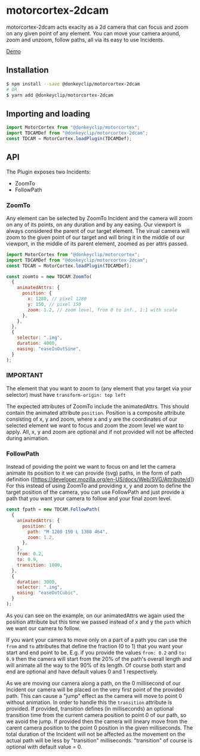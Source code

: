 # motorcortex-2dcam

motorcortex-2dcam acts exaclty as a 2d camera that can focus and zoom on
any given point of any element.
You can move your camera around, zoom and unzoom, follow paths, all
via its easy to use Incidents.

[Demo](https://donkeyclip.github.io/motorcortex-2dcam/demo/)

## Installation

```bash
$ npm install --save @donkeyclip/motorcortex-2dcam
# OR
$ yarn add @donkeyclip/motorcortex-2dcam
```

## Importing and loading

```javascript
import MotorCortex from "@donkeyclip/motorcortex";
import TDCAMDef from "@donkeyclip/motorcortex-2dcam";
const TDCAM = MotorCortex.loadPlugin(TDCAMDef);
```

## API

The Plugin exposes two Incidents:

- ZoomTo
- FollowPath

### ZoomTo

Any element can be selected by ZoomTo Incident and the camera will zoom
on any of its points, on any duration and by any easing.
Our viewport is always considered the parent of our target element. The
virual camera will zoom to the given point of our target and will bring it in the middle
of our viewport, in the middle of its parent element, zoomed as per attrs passed.

```javascript
import MotorCortex from "@donkeyclip/motorcortex";
import TDCAMDef from "@donkeyclip/motorcortex-2dcam";
const TDCAM = MotorCortex.loadPlugin(TDCAMDef);

const zoomto = new TDCAM.ZoomTo(
  {
    animatedAttrs: {
      position: {
        x: 1280, // pixel 1280
        y: 150, // pixel 150
        zoom: 1.2, // zoom level, from 0 to inf., 1:1 with scale
      },
    },
  },
  {
    selector: ".img",
    duration: 4000,
    easing: "easeInOutSine",
  }
);
```

### IMPORTANT

The element that you want to zoom to (any element that you target via your selector) must have `transform-origin: top left`

The expected attributes of ZoomTo include the animatedAttrs. This should contain the animated attribute `position`. 
Position is a composite attribute consisting of x, y and zoom, where x and y are the coordinates of our selected element we want to focus and zoom the zoom level we want to apply.
All, x, y and zoom are optional and if not provided will not be affected during animation.

### FollowPath

Instead of poviding the point we want to focus on and let the camera animate its position
to it we can provide (svg) paths, in the form of path definition ([https://developer.mozilla.org/en-US/docs/Web/SVG/Attribute/d])
For this instead of using ZoomTo and providing x, y and zoom to define the target position of the camera,
you can use FollowPath and just provide a path that you want your camera to follow and your final zoom
level.

```javascript
const fpath = new TDCAM.FollowPath(
  {
    animatedAttrs: {
      position: {
        path: "M 1280 150 L 1380 464",
        zoom: 1.2,
      },
    },
    from: 0.2,
    to: 0.9,
    transition: 1000,
  },
  {
    duration: 3000,
    selector: ".img",
    easing: "easeOutCubic",
  }
);
```

As you can see on the example, on our animatedAttrs we again used the position attribute but this
time we passed instead of x and y the `path` which we want our camera to follow.

If you want your camera to move only on a part of a path you can use the `from` and `to` attributes
that define the fraction (0 to 1) that you want your start and end point to be. E.g. if you
provide the values `from: 0.2` and `to: 0.9` then the camera will start from the 20% of the path's overall length and
will animate all the way to the 90% of its length. Of course both start and end are optional and have
default values 0 and 1 respectively.

As we are moving our camera along a path, on the 0 millisecond of our Incident our camera will be placed on
the very first point of the provided path. This can cause a "jump" effect as the camera will
move to point 0 without animation. In order to handle this the `transition` attribute
is provided. If provided, transition defines (in milliseconds) an optional transition time from the current
camera position to point 0 of our path, so we avoid the jump. If provided then the camera will lineary move from
the carent camera position to the point 0 position in the given milliseconds. The total duration of the
Incident will not be affected as the movement on the actual path will be
less by "transition" milliseconds. "transition" of course is optional with default value = 0.

